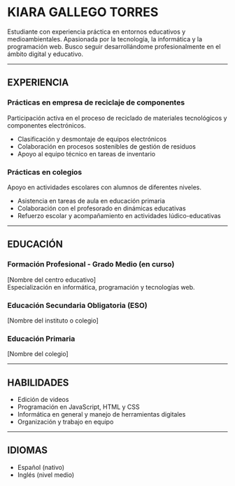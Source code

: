 
# KIARA GALLEGO TORRES

Estudiante con experiencia práctica en entornos educativos y medioambientales. Apasionada por la tecnología, la informática y la programación web. Busco seguir desarrollándome profesionalmente en el ámbito digital y educativo.


---

## EXPERIENCIA

### Prácticas en empresa de reciclaje de componentes
Participación activa en el proceso de reciclado de materiales tecnológicos y componentes electrónicos.  
- Clasificación y desmontaje de equipos electrónicos  
- Colaboración en procesos sostenibles de gestión de residuos  
- Apoyo al equipo técnico en tareas de inventario

### Prácticas en colegios
Apoyo en actividades escolares con alumnos de diferentes niveles.  
- Asistencia en tareas de aula en educación primaria  
- Colaboración con el profesorado en dinámicas educativas  
- Refuerzo escolar y acompañamiento en actividades lúdico-educativas

---

## EDUCACIÓN

### Formación Profesional - Grado Medio (en curso)
[Nombre del centro educativo]  
Especialización en informática, programación y tecnologías web.

### Educación Secundaria Obligatoria (ESO)
[Nombre del instituto o colegio]  

### Educación Primaria
[Nombre del colegio]

---

## HABILIDADES

- Edición de videos
- Programación en JavaScript, HTML y CSS
- Informática en general y manejo de herramientas digitales
- Organización y trabajo en equipo

---

## IDIOMAS

- Español (nativo)
- Inglés (nivel medio)

